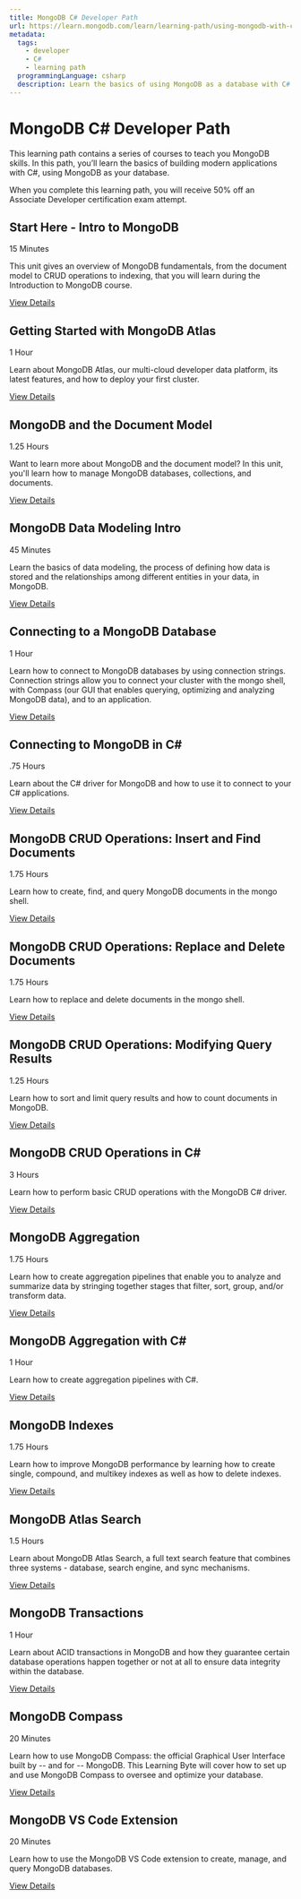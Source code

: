 ```yaml
---
title: MongoDB C# Developer Path
url: https://learn.mongodb.com/learn/learning-path/using-mongodb-with-c-sharp
metadata:
  tags:
    - developer
    - C#
    - learning path
  programmingLanguage: csharp
  description: Learn the basics of using MongoDB as a database with C# to build applications.
---
```


# MongoDB C# Developer Path

This learning path contains a series of courses to teach you MongoDB skills. In this path, you’ll learn the basics of building modern applications with C#, using MongoDB as your database.

When you complete this learning path, you will receive 50% off an Associate Developer certification exam attempt.

## Start Here - Intro to MongoDB

15 Minutes

This unit gives an overview of MongoDB fundamentals, from the document model to CRUD operations to indexing, that you will learn during the Introduction to MongoDB course.

[View Details](https://learn.mongodb.com/courses/start-here-introduction-to-mongodb)

## Getting Started with MongoDB Atlas

1 Hour

Learn about MongoDB Atlas, our multi-cloud developer data platform, its latest features, and how to deploy your first cluster.

[View Details](https://learn.mongodb.com/courses/getting-started-with-mongodb-atlas)

## MongoDB and the Document Model

1.25 Hours

Want to learn more about MongoDB and the document model? In this unit, you'll learn how to manage MongoDB databases, collections, and documents.

[View Details](https://learn.mongodb.com/courses/overview-of-mongodb-and-the-document-model)

## MongoDB Data Modeling Intro

45 Minutes

Learn the basics of data modeling, the process of defining how data is stored and the relationships among different entities in your data, in MongoDB.

[View Details](https://learn.mongodb.com/courses/introduction-to-mongodb-data-modeling)

## Connecting to a MongoDB Database

1 Hour

Learn how to connect to MongoDB databases by using connection strings. Connection strings allow you to connect your cluster with the mongo shell, with Compass (our GUI that enables querying, optimizing and analyzing MongoDB data), and to an application.

[View Details](https://learn.mongodb.com/courses/connecting-to-a-mongodb-database)

## Connecting to MongoDB in C#

.75 Hours

Learn about the C# driver for MongoDB and how to use it to connect to your C# applications.

[View Details](https://learn.mongodb.com/courses/connecting-to-mongodb-in-c-sharp)

## MongoDB CRUD Operations: Insert and Find Documents

1.75 Hours

Learn how to create, find, and query MongoDB documents in the mongo shell.

[View Details](https://learn.mongodb.com/courses/mongodb-crud-operations-insert-and-find-documents)

## MongoDB CRUD Operations: Replace and Delete Documents

1.75 Hours

Learn how to replace and delete documents in the mongo shell.

[View Details](https://learn.mongodb.com/courses/mongodb-crud-operations-replace-and-delete-documents)

## MongoDB CRUD Operations: Modifying Query Results

1.25 Hours

Learn how to sort and limit query results and how to count documents in MongoDB.

[View Details](https://learn.mongodb.com/courses/mongodb-crud-operations-modifying-query-results)

## MongoDB CRUD Operations in C#

3 Hours

Learn how to perform basic CRUD operations with the MongoDB C# driver.

[View Details](https://learn.mongodb.com/courses/mongodb-crud-operations-in-c-sharp)

## MongoDB Aggregation

1.75 Hours

Learn how to create aggregation pipelines that enable you to analyze and summarize data by stringing together stages that filter, sort, group, and/or transform data.

[View Details](https://learn.mongodb.com/courses/mongodb-aggregation)

## MongoDB Aggregation with C#

1 Hour

Learn how to create aggregation pipelines with C#.

[View Details](https://learn.mongodb.com/courses/mongodb-aggregation-with-c-sharp)

## MongoDB Indexes

1.75 Hours

Learn how to improve MongoDB performance by learning how to create single, compound, and multikey indexes as well as how to delete indexes.

[View Details](https://learn.mongodb.com/courses/mongodb-indexes)

## MongoDB Atlas Search

1.5 Hours

Learn about MongoDB Atlas Search, a full text search feature that combines three systems - database, search engine, and sync mechanisms.

[View Details](https://learn.mongodb.com/courses/mongodb-atlas-search)

## MongoDB Transactions

1 Hour

Learn about ACID transactions in MongoDB and how they guarantee certain database operations happen together or not at all to ensure data integrity within the database.

[View Details](https://learn.mongodb.com/courses/mongodb-transactions)

## MongoDB Compass

20 Minutes

Learn how to use MongoDB Compass: the official Graphical User Interface built by -- and for -- MongoDB. This Learning Byte will cover how to set up and use MongoDB Compass to oversee and optimize your database.

[View Details](https://learn.mongodb.com/courses/mongodb-compass)

## MongoDB VS Code Extension

20 Minutes

Learn how to use the MongoDB VS Code extension to create, manage, and query MongoDB databases.

[View Details](https://learn.mongodb.com/courses/mongodb-vs-code-extension)
